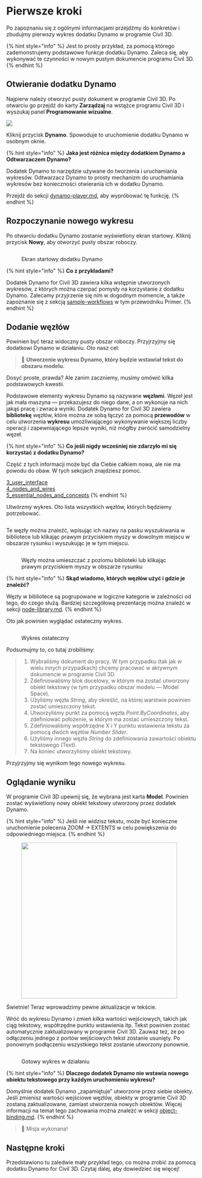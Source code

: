 # Pierwsze kroki

Po zapoznaniu się z ogólnymi informacjami przejdźmy do konkretów i zbudujmy pierwszy wykres dodatku Dynamo w programie Civil 3D.

{% hint style="info" %}
 Jest to prosty przykład, za pomocą którego zademonstrujemy podstawowe funkcje dodatku Dynamo. Zaleca się, aby wykonywać te czynności w nowym pustym dokumencie programu Civil 3D. 
{% endhint %} 

## Otwieranie dodatku Dynamo

Najpierw należy otworzyć pusty dokument w programie Civil 3D. Po otwarciu go przejdź do karty **Zarządzaj** na wstążce programu Civil 3D i wyszukaj panel **Programowanie wizualne**.

![](<../.gitbook/assets/image (7).png>)

Kliknij przycisk **Dynamo**. Spowoduje to uruchomienie dodatku Dynamo w osobnym oknie.

{% hint style="info" %}
 **Jaka jest różnica między dodatkiem Dynamo a Odtwarzaczem Dynamo?**

Dodatek Dynamo to narzędzie używane do tworzenia i uruchamiania wykresów. Odtwarzacz Dynamo to prosty mechanizm do uruchamiania wykresów bez konieczności otwierania ich w dodatku Dynamo.

Przejdź do sekcji [dynamo-player.md](dynamo-player.md "mention"), aby wypróbować tę funkcję. 
{% endhint %} 

## Rozpoczynanie nowego wykresu

Po otwarciu dodatku Dynamo zostanie wyświetlony ekran startowy. Kliknij przycisk **Nowy**, aby otworzyć pusty obszar roboczy.

<figure><img src="../.gitbook/assets/c3d-start.png" alt=""><figcaption><p>Ekran startowy dodatku Dynamo</p></figcaption></figure>

{% hint style="info" %}
 **Co z przykładami?**

Dodatek Dynamo for Civil 3D zawiera kilka wstępnie utworzonych wykresów, z których można czerpać pomysły na korzystanie z dodatku Dynamo. Zalecamy przyjrzenie się nim w dogodnym momencie, a także zapoznanie się z sekcją [sample-workflows](sample-workflows/ "mention") w tym przewodniku Primer. 
{% endhint %} 

## Dodanie węzłów

Powinien być teraz widoczny pusty obszar roboczy. Przyjrzyjmy się dodatkowi Dynamo w działaniu. Oto nasz cel:

>  :dart: **Utworzenie wykresu Dynamo, który będzie wstawiał tekst do obszaru modelu.**

Dosyć proste, prawda? Ale zanim zaczniemy, musimy omówić kilka podstawowych kwestii.

Podstawowe elementy wykresu Dynamo są nazywane **węzłami**. Węzeł jest jak mała maszyna — przekazujesz do niego dane, a on wykonuje na nich jakąś pracę i zwraca wyniki. Dodatek Dynamo for Civil 3D zawiera **bibliotekę** węzłów, które można ze sobą łączyć za pomocą **przewodów** w celu utworzenia **wykresu** umożliwiającego wykonywanie większej liczby operacji i zapewniającego lepsze wyniki, niż mógłby zwrócić samodzielny węzeł.

{% hint style="info" %}
 **Co jeśli nigdy wcześniej nie zdarzyło mi się korzystać z dodatku Dynamo?**

Część z tych informacji może być dla Ciebie całkiem nowa, ale nie ma powodu do obaw. W tych sekcjach znajdziesz pomoc.

[3_user_interface](../3\_user\_interface/ "mention")\
 [4_nodes_and_wires](../4\_nodes\_and\_wires/ "mention")\
 [5_essential_nodes_and_concepts](../5\_essential\_nodes\_and\_concepts/ "mention") 
{% endhint %} 

Utwórzmy wykres. Oto lista wszystkich węzłów, których będziemy potrzebować.

<figure><img src="../.gitbook/assets/c3d-create-text-node-list.png" alt=""><figcaption></figcaption></figure>

Te węzły można znaleźć, wpisując ich nazwy na pasku wyszukiwania w bibliotece lub klikając prawym przyciskiem myszy w dowolnym miejscu w obszarze rysunku i wyszukując je w tym miejscu.

<figure><img src="../.gitbook/assets/c3d-create-text-node-placement.gif" alt=""><figcaption><p>Węzły można umieszczać z poziomu biblioteki lub klikając prawym przyciskiem myszy w obszarze rysunku</p></figcaption></figure>

{% hint style="info" %}
 **Skąd wiadomo, których węzłów użyć i gdzie je znaleźć?**

Węzły w bibliotece są pogrupowane w logiczne kategorie w zależności od tego, do czego służą. Bardziej szczegółową prezentację można znaleźć w sekcji [node-library.md](node-library.md "mention"). 
{% endhint %} 

Oto jak powinien wyglądać ostateczny wykres.

<figure><img src="../.gitbook/assets/c3d-text-create-final (2).png" alt=""><figcaption><p>Wykres ostateczny</p></figcaption></figure>

Podsumujmy to, co tutaj zrobiliśmy:

> 1. Wybraliśmy dokument do pracy. W tym przypadku (tak jak w wielu innych przypadkach) chcemy pracować w aktywnym dokumencie w programie Civil 3D.
> 2. Zdefiniowaliśmy blok docelowy, w którym ma zostać utworzony obiekt tekstowy (w tym przypadku obszar modelu — Model Space).
> 3. Użyliśmy węzła _String_, aby określić, na której warstwie powinien zostać umieszczony tekst.
> 4. Utworzyliśmy punkt za pomocą węzła _Point.ByCoordinates_, aby zdefiniować położenie, w którym ma zostać umieszczony tekst.
> 5. Zdefiniowaliśmy współrzędne X i Y punktu wstawienia tekstu za pomocą dwóch węzłów _Number Slider_.
> 6. Użyliśmy innego węzła _String_ do zdefiniowania zawartości obiektu tekstowego (Text).
> 7. Na koniec utworzyliśmy obiekt tekstowy.

Przyjrzyjmy się wynikom tego nowego wykresu.

## Oglądanie wyniku

W programie Civil 3D upewnij się, że wybrana jest karta **Model**. Powinien zostać wyświetlony nowy obiekt tekstowy utworzony przez dodatek Dynamo.

{% hint style="info" %}
 Jeśli nie widzisz tekstu, może być konieczne uruchomienie polecenia ZOOM -> EXTENTS w celu powiększenia do odpowiedniego miejsca. 
{% endhint %} 

<figure><img src="../.gitbook/assets/c3d-create-text-result.png" alt="" width="413"><figcaption></figcaption></figure>

Świetnie! Teraz wprowadzimy pewne aktualizacje w tekście.

Wróć do wykresu Dynamo i zmień kilka wartości wejściowych, takich jak ciąg tekstowy, współrzędne punktu wstawienia itp. Tekst powinien zostać automatycznie zaktualizowany w programie Civil 3D. Zauważ też, że po odłączeniu jednego z portów wejściowych tekst zostanie usunięty. Po ponownym podłączeniu wszystkiego tekst zostanie utworzony ponownie. 

<div data-full-width="false">

<figure><img src="../.gitbook/assets/c3d-create-text.gif" alt=""><figcaption><p>Gotowy wykres w działaniu</p></figcaption></figure>

</div>

{% hint style="info" %}
 **Dlaczego dodatek Dynamo nie wstawia nowego obiektu tekstowego przy każdym uruchomieniu wykresu?**

Domyślnie dodatek Dynamo „zapamiętuje” utworzone przez siebie obiekty. Jeśli zmienisz wartości wejściowe węzłów, obiekty w programie Civil 3D zostaną zaktualizowane, zamiast utworzenia nowych obiektów. Więcej informacji na temat tego zachowania można znaleźć w sekcji [object-binding.md](advanced-topics/object-binding.md "mention"). 
{% endhint %} 

> :tada: Misja wykonana!

## Następne kroki

Przedstawiono tu zaledwie mały przykład tego, co można zrobić za pomocą dodatku Dynamo for Civil 3D.  Czytaj dalej, aby dowiedzieć się więcej!
